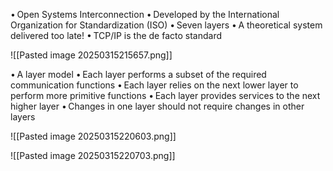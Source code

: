 • Open Systems Interconnection 
	• Developed by the International Organization for Standardization (ISO) 
	• Seven layers 
	• A theoretical system delivered too late! 
	• TCP/IP is the de facto standard

![[Pasted image 20250315215657.png]]


• A layer model 
	• Each layer performs a subset of the required communication functions 
	• Each layer relies on the next lower layer to perform more primitive functions 
	• Each layer provides services to the next higher layer • Changes in one layer should not require changes in other layers

![[Pasted image 20250315220603.png]]

![[Pasted image 20250315220703.png]]

